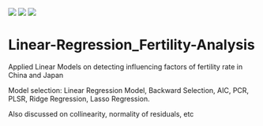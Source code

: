 ![](https://img.shields.io/badge/Category-Linear--Regression-success)
![](https://img.shields.io/badge/Program-R-pink)
![](https://img.shields.io/badge/Resource-Open-blue)
# Linear-Regression_Fertility-Analysis

Applied Linear Models on detecting influencing factors of fertility rate in China and Japan

Model selection: Linear Regression Model, Backward Selection, AIC, PCR, PLSR, Ridge Regression, Lasso Regression. 

Also discussed on collinearity, normality of residuals, etc


